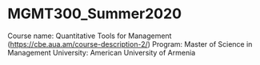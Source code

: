 # MGMT300_Summer2020
Course name: Quantitative Tools for Management (https://cbe.aua.am/course-description-2/)
Program: Master of Science in Management
University: American University of Armenia
